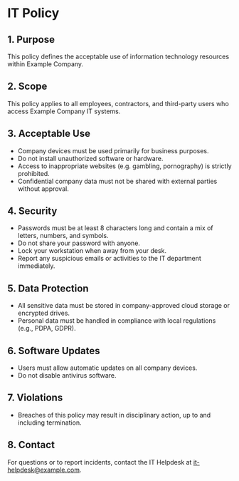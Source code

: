# IT Policy

## 1. Purpose
This policy defines the acceptable use of information technology resources within Example Company.

## 2. Scope
This policy applies to all employees, contractors, and third-party users who access Example Company IT systems.

## 3. Acceptable Use
- Company devices must be used primarily for business purposes.
- Do not install unauthorized software or hardware.
- Access to inappropriate websites (e.g. gambling, pornography) is strictly prohibited.
- Confidential company data must not be shared with external parties without approval.

## 4. Security
- Passwords must be at least 8 characters long and contain a mix of letters, numbers, and symbols.
- Do not share your password with anyone.
- Lock your workstation when away from your desk.
- Report any suspicious emails or activities to the IT department immediately.

## 5. Data Protection
- All sensitive data must be stored in company-approved cloud storage or encrypted drives.
- Personal data must be handled in compliance with local regulations (e.g., PDPA, GDPR).

## 6. Software Updates
- Users must allow automatic updates on all company devices.
- Do not disable antivirus software.

## 7. Violations
- Breaches of this policy may result in disciplinary action, up to and including termination.

## 8. Contact
For questions or to report incidents, contact the IT Helpdesk at it-helpdesk@example.com.